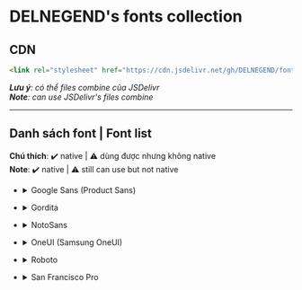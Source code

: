 # DELNEGEND's fonts collection

## CDN
```html
<link rel="stylesheet" href="https://cdn.jsdelivr.net/gh/DELNEGEND/fonts/NotoSans.min.css">
```
***Lưu ý**: có thể files combine của JSDelivr*<br>
***Note**: can use JSDelivr's files combine*

<hr>

## Danh sách font | Font list

**Chú thích**: ✔️ native | ⚠️ dùng được nhưng không native<br>
**Note**: ✔️ native | ⚠️ still can use but not native

- <details>
  <summary>Google Sans (Product Sans)</summary>
    
    ```css
    font-family: "Google Sans";
    ```
        
    | Font weight   | Regular | Italic |
    |:-----:|:--------:|:---------:|
    | 400 | ✔️      | ✔️       |
    | 500 | ✔️      | ✔️       |
    | 700 | ✔️      | ✔️       |

</details>

- <details>
  <summary>Gordita</summary>

  ```css
  font-family: Roboto;
  ```

    | Font weight | Regular | Italic
    |:---:|:---:|:---:|
    |100|✔️|✔️|
    |300|✔️|✔️|
    |400|✔️|✔️|
    |500|✔️|✔️|
    |700|✔️|✔️|
    |900|✔️|✔️|
    |950|✔️|✔️|

</details>

- <details>
  <summary>NotoSans</summary>
    
    ```css
    font-family: "Noto Sans";
    ```

    | Font weight | Regular | Italic |
    |:---:|:---:|:---:|
    |400|✔️|✔️|
    |700|✔️|✔️|

</details>

- <details>
  <summary>OneUI (Samsung OneUI)</summary>

    ```css
    font-family: OneUI;
    ```

    | Font weight | Regular | Italic |
    |:---:|:---:|:---:|
    |400|✔️|⚠️|

</details>

- <details>
  <summary>Roboto</summary>

  ```css
  font-family: Roboto;
  ```

    | Font weight | Regular | Italic
    |:---:|:---:|:---:|
    |100|✔️|✔️|
    |300|✔️|✔️|
    |400|✔️|✔️|
    |500|✔️|✔️|
    |700|✔️|✔️|
    |900|✔️|✔️|

</details>

- <details>
  <summary>San Francisco Pro</summary>


    -   SF Pro Display
        ```css
        font-family: "SF Pro Display"
        ```

        | Font weight | Regular | Italic |
        |:---:|:---:|:---:|
        |50|✔️|✔️|
        |100|✔️|✔️|
        |300|✔️|✔️|
        |400|✔️|✔️|
        |500|✔️|✔️|
        |600|✔️|✔️|
        |700|✔️|✔️|
        |900|✔️|✔️|
        |950|✔️|✔️|

    - SF Pro Rounded

        ```css
        font-family: "SF Pro Rounded";
        ```

        | Font weight | Regular | Italic |
        |:---:|:---:|:---:|
        |50|✔️|⚠️|
        |100|✔️|⚠️|
        |300|✔️|⚠️|
        |400|✔️|⚠️|
        |500|✔️|⚠️|
        |600|✔️|⚠️|
        |700|✔️|⚠️|
        |900|✔️|⚠️|
        |950|✔️|⚠️|

    - SF Pro Text
    
        ```css
        font-family: "SF Pro Text";
        ```

        | Font weight | Regular | Italic |
        |:---:|:---:|:---:|
        |50|✔️|✔️|
        |100|✔️|✔️|
        |300|✔️|✔️|
        |400|✔️|✔️|
        |500|✔️|✔️|
        |600|✔️|✔️|
        |700|✔️|✔️|
        |900|✔️|✔️|
        |950|✔️|✔️|

</details>